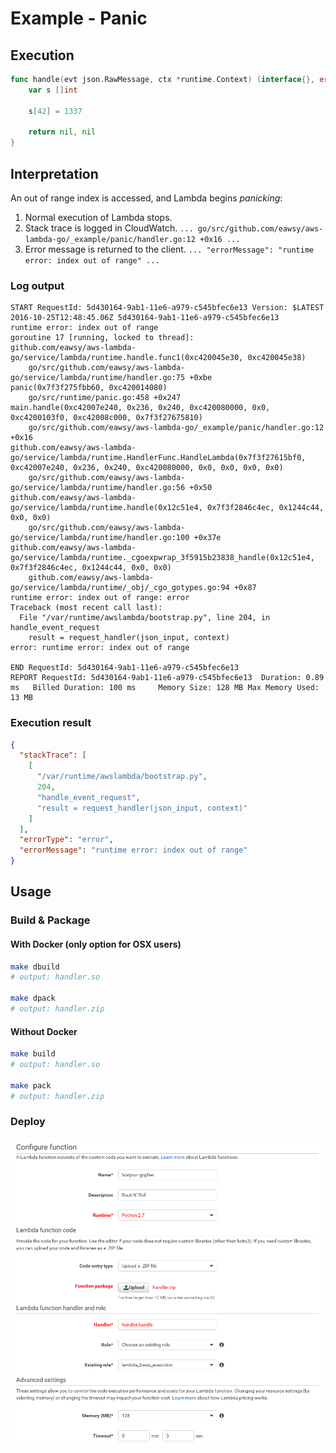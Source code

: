 # Example - Panic

## Execution

```go
func handle(evt json.RawMessage, ctx *runtime.Context) (interface{}, error) {
	var s []int

	s[42] = 1337

	return nil, nil
}
```

## Interpretation

An out of range index is accessed, and Lambda begins *panicking*:
  1. Normal execution of Lambda stops.
  2. Stack trace is logged in CloudWatch.
    ```
    ...
    go/src/github.com/eawsy/aws-lambda-go/_example/panic/handler.go:12 +0x16
    ...
    ```
  3. Error message is returned to the client.
    ```
    ...
    "errorMessage": "runtime error: index out of range"
    ...
    ```

### Log output

```
START RequestId: 5d430164-9ab1-11e6-a979-c545bfec6e13 Version: $LATEST
2016-10-25T12:48:45.06Z	5d430164-9ab1-11e6-a979-c545bfec6e13	runtime error: index out of range
goroutine 17 [running, locked to thread]:
github.com/eawsy/aws-lambda-go/service/lambda/runtime.handle.func1(0xc420045e30, 0xc420045e38)
	go/src/github.com/eawsy/aws-lambda-go/service/lambda/runtime/handler.go:75 +0xbe
panic(0x7f3f275fbb60, 0xc420014080)
	go/src/runtime/panic.go:458 +0x247
main.handle(0xc42007e240, 0x236, 0x240, 0xc420080000, 0x0, 0xc4200103f0, 0xc42008c000, 0x7f3f27675810)
	go/src/github.com/eawsy/aws-lambda-go/_example/panic/handler.go:12 +0x16
github.com/eawsy/aws-lambda-go/service/lambda/runtime.HandlerFunc.HandleLambda(0x7f3f27615bf0, 0xc42007e240, 0x236, 0x240, 0xc420080000, 0x0, 0x0, 0x0, 0x0)
	go/src/github.com/eawsy/aws-lambda-go/service/lambda/runtime/handler.go:56 +0x50
github.com/eawsy/aws-lambda-go/service/lambda/runtime.handle(0x12c51e4, 0x7f3f2846c4ec, 0x1244c44, 0x0, 0x0)
	go/src/github.com/eawsy/aws-lambda-go/service/lambda/runtime/handler.go:100 +0x37e
github.com/eawsy/aws-lambda-go/service/lambda/runtime._cgoexpwrap_3f5915b23838_handle(0x12c51e4, 0x7f3f2846c4ec, 0x1244c44, 0x0, 0x0)
	github.com/eawsy/aws-lambda-go/service/lambda/runtime/_obj/_cgo_gotypes.go:94 +0x87
runtime error: index out of range: error
Traceback (most recent call last):
  File "/var/runtime/awslambda/bootstrap.py", line 204, in handle_event_request
    result = request_handler(json_input, context)
error: runtime error: index out of range

END RequestId: 5d430164-9ab1-11e6-a979-c545bfec6e13
REPORT RequestId: 5d430164-9ab1-11e6-a979-c545bfec6e13	Duration: 0.89 ms	Billed Duration: 100 ms 	Memory Size: 128 MB	Max Memory Used: 13 MB
```

### Execution result

```json
{
  "stackTrace": [
    [
      "/var/runtime/awslambda/bootstrap.py",
      204,
      "handle_event_request",
      "result = request_handler(json_input, context)"
    ]
  ],
  "errorType": "error",
  "errorMessage": "runtime error: index out of range"
}
```

## Usage

### Build & Package 

#### With Docker (only option for OSX users)

```sh
make dbuild
# output: handler.so

make dpack
# output: handler.zip
```

#### Without Docker

```sh
make build
# output: handler.so

make pack
# output: handler.zip
```

### Deploy

![Deploy your Lambda function on AWS][eawsy-config-img]

  [eawsy-config-img]: ../../_asset/screenshot_config.png 
